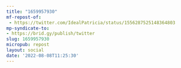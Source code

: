 ```yaml
---
title: "1659957930"
mf-repost-of:
 - https://twitter.com/IdealPatricia/status/1556287525148364803
mp-syndicate-to:
- https://brid.gy/publish/twitter
slug: 1659957930
micropub: repost
layout: social
date: '2022-08-08T11:25:30'
---
```

